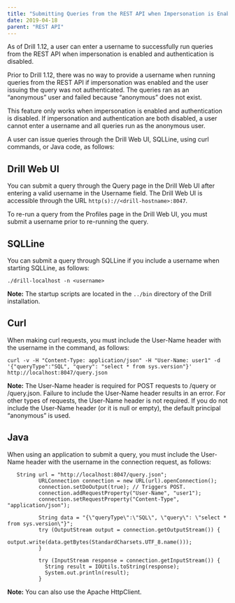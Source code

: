 ```yaml
---
title: "Submitting Queries from the REST API when Impersonation is Enabled and Authentication is Disabled"
date: 2019-04-18
parent: "REST API"
---  
```



As of Drill 1.12, a user can enter a username to successfully run queries from the REST API when impersonation is enabled and authentication is disabled.  

Prior to Drill 1.12, there was no way to provide a username when running queries from the REST API if impersonation was enabled and the user issuing the query was not authenticated. The queries ran as an “anonymous” user and failed because “anonymous” does not exist. 
 
This feature only works when impersonation is enabled and authentication is disabled. If impersonation and authentication are both disabled, a user cannot enter a username and all queries run as the anonymous user.  

A user can issue queries through the Drill Web UI, SQLLine, using curl commands, or Java code, as follows:  

## Drill Web UI  
You can submit a query through the Query page in the Drill Web UI after entering a valid username in the Username field. The Drill Web UI is accessible through the URL `http(s)://<drill-hostname>:8047`.

To re-run a query from the Profiles page in the Drill Web UI, you must submit a username prior to re-running the query.
  

## SQLLine  

You can submit a query through SQLLine if you include a username when starting SQLLine, as follows:  

`./drill-localhost -n <username> `  

**Note:** The startup scripts are located in the `../bin` directory of the Drill installation. 

## Curl  

When making curl requests, you must include the User-Name header with the username in the command, as follows:  

`curl -v -H "Content-Type: application/json" -H "User-Name: user1" -d '{"queryType":"SQL", "query": "select * from sys.version"}' http://localhost:8047/query.json`  

**Note:** The User-Name header is required for POST requests to /query or /query.json. Failure to include the User-Name header results in an error. For other types of requests, the User-Name header is not required. If you do not include the User-Name header (or it is null or empty), the default principal “anonymous” is used.  


## Java 
 
When using an application to submit a query, you must include the User-Name header with the username in the connection request, as follows:  

       String url = "http://localhost:8047/query.json";
              URLConnection connection = new URL(url).openConnection();
              connection.setDoOutput(true); // Triggers POST.
              connection.addRequestProperty("User-Name", "user1");
              connection.setRequestProperty("Content-Type", "application/json");

              String data = "{\"queryType\":\"SQL\", \"query\": \"select * from sys.version\"}"; 
              try (OutputStream output = connection.getOutputStream()) {
                output.write(data.getBytes(StandardCharsets.UTF_8.name()));
              }  

              try (InputStream response = connection.getInputStream()) {
                String result = IOUtils.toString(response);
                System.out.println(result);
              }
         

**Note:** You can also use the Apache HttpClient.

  





